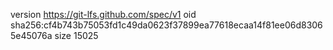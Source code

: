 version https://git-lfs.github.com/spec/v1
oid sha256:cf4b743b75053fd1c49da0623f37899ea77618ecaa14f81ee06d83065e45076a
size 15025
